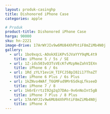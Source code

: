 ```yaml
---
layout: produk-casinghp
title: Dishonored iPhone Case
categories: apple

# Produk
product-title: Dishonored iPhone Case
harga: 90000
sku: hn-2221
image-drive: 17ArWYJIv9w6MU84XhPhtiF8mZiMb4N0j
gallery:
  - url: 1bo9xqcL-AOokXEiKPv5JVaYYY9qML4t9
    title: iPhone 5 / 5s / SE
  - url: 1Z-ids503vO3TsVEcKfvMzpNeZahVIEXn
    title: iPhone 6 / 6s
  - url: 1Rd_zYLY1eviH_TIFCJ58pI02i17ThaZT
    title: iPhone 6 Plus / 6s Plus
  - url: 1kZNvo4WAf_T6GMFud9Mr6SdkqLfkseeD
    title: iPhone 7 / 8
  - url: 1k6rErrtzI92g2q37DAo-9v6nNoInt5gB
    title: iPhone 7 Plus / 8 Plus
  - url: 17ArWYJIv9w6MU84XhPhtiF8mZiMb4N0j
    title: iPhone X
---
```

